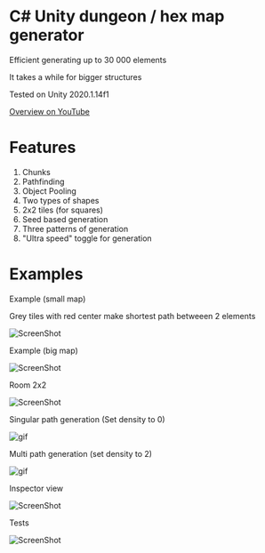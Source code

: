 # C# Unity dungeon / hex map generator

Efficient generating up to 30 000 elements

It takes a while for bigger structures

Tested on Unity 2020.1.14f1

[Overview on YouTube](https://youtube.com/playlist?list=PLzskWQnp3wmY3YXI3lnMNNyVnkaUqLDzi)

# Features

1. Chunks
2. Pathfinding
3. Object Pooling
4. Two types of shapes
5. 2x2 tiles (for squares)
6. Seed based generation
7. Three patterns of generation
8. "Ultra speed" toggle for generation

# Examples

Example (small map)

Grey tiles with red center make shortest path betweeen 2 elements

![ScreenShot](https://user-images.githubusercontent.com/93579864/185427669-1d596ab1-1a03-4ba6-ab16-c62620a558c6.png)

Example (big map)

![ScreenShot](https://user-images.githubusercontent.com/93579864/185428073-4f6c562a-2eb1-4550-b39e-25ed4fbb6d18.png)

Room 2x2

![ScreenShot](https://user-images.githubusercontent.com/93579864/185429513-a9cc346f-5ede-4b77-b8c8-0f14fb5ded9d.png)

Singular path generation (Set density to 0)

![gif](https://user-images.githubusercontent.com/93579864/185432712-637877a9-337d-4d48-815c-f2d33e198ba8.gif)

Multi path generation (set density to 2)

![gif](https://user-images.githubusercontent.com/93579864/185431838-9c4e00fe-3fa1-4fcb-bdb6-8ea17aa5c8c8.gif)

Inspector view

![ScreenShot](https://user-images.githubusercontent.com/93579864/185426530-5cb1c468-13da-4280-9315-5cf9dd1adaf1.png)

Tests

![ScreenShot](https://user-images.githubusercontent.com/93579864/185433243-c65e1a6d-6e49-44e9-bb5f-13ed454b1912.png)
